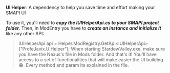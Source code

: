 **UI Helper**: A dependency to help you save time and effort making your SMAPI UI

To use it, you'll need to ***copy the IUIHelperApi.cs to your SMAPI project folder***. Then, in ModEntry you have to ***create an instance and initialize it*** like any other API:
>IUIHelperApi api = Helper.ModRegistry.GetApi\<IUIHelperApi\>("ProfeJavix.UIHelper");
When starting StardewValley.exe, make sure you have the Nexus's file in Mods folder.
And that's it! You'll have access to a set of functionalities that will make easier the UI building :grin:. Every method and param its explained in the file.
